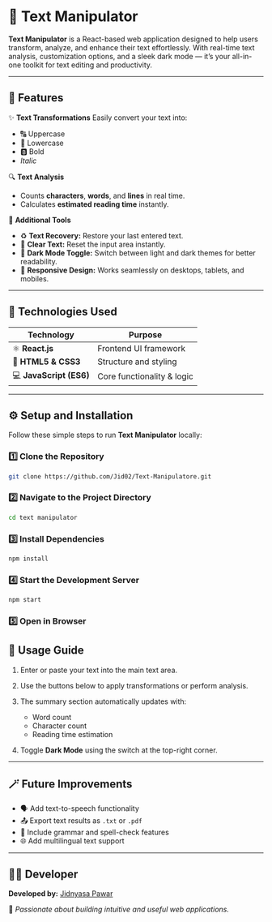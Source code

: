 # 📝 Text Manipulator

**Text Manipulator** is a React-based web application designed to help users transform, analyze, and enhance their text effortlessly.
With real-time text analysis, customization options, and a sleek dark mode — it’s your all-in-one toolkit for text editing and productivity.

---

## 🚀 Features

✨ **Text Transformations**
Easily convert your text into:

* 🔠 Uppercase
* 🔡 Lowercase
* 🅱️ Bold
* *Italic*

🔍 **Text Analysis**

* Counts **characters**, **words**, and **lines** in real time.
* Calculates **estimated reading time** instantly.

🧩 **Additional Tools**

* ♻️ **Text Recovery:** Restore your last entered text.
* 🧹 **Clear Text:** Reset the input area instantly.
* 🌙 **Dark Mode Toggle:** Switch between light and dark themes for better readability.
* 📱 **Responsive Design:** Works seamlessly on desktops, tablets, and mobiles.

---

## 🧠 Technologies Used

| Technology              | Purpose                    |
| ----------------------- | -------------------------- |
| ⚛️ **React.js**         | Frontend UI framework      |
| 🧾 **HTML5 & CSS3**     | Structure and styling      |
| 💻 **JavaScript (ES6)** | Core functionality & logic |

---

## ⚙️ Setup and Installation

Follow these simple steps to run **Text Manipulator** locally:

### 1️⃣ Clone the Repository

```bash
git clone https://github.com/Jid02/Text-Manipulatore.git
```

### 2️⃣ Navigate to the Project Directory

```bash
cd text manipulator
```

### 3️⃣ Install Dependencies

```bash
npm install
```

### 4️⃣ Start the Development Server

```bash
npm start
```

### 5️⃣ Open in Browser

## 🧩 Usage Guide

1. Enter or paste your text into the main text area.
2. Use the buttons below to apply transformations or perform analysis.
3. The summary section automatically updates with:

   * Word count
   * Character count
   * Reading time estimation
4. Toggle **Dark Mode** using the switch at the top-right corner.

---

## 🪄 Future Improvements

* 🗣️ Add text-to-speech functionality
* 📤 Export text results as `.txt` or `.pdf`
* 🧠 Include grammar and spell-check features
* 🌐 Add multilingual text support

---

## 🧑‍💻 Developer

**Developed by:** [Jidnyasa Pawar](https://github.com/Jid02)

💬 *Passionate about building intuitive and useful web applications.*
